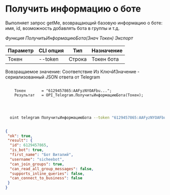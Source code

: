 ﻿---
sidebar_position: 1
---

# Получить информацию о боте
Выполняет запрос getMe, возвращающий базовую информацию о боте: имя, id, возможность добавлять бота в группы и т.д.


*Функция ПолучитьИнформациюБота(Знач Токен) Экспорт*

  | Параметр | CLI опция | Тип | Назначение |
  |-|-|-|-|
  | Токен | --token | Строка | Токен бота |

  
  Вовзращаемое значение:   Соответствие Из КлючИЗначение - сериализованный JSON ответа от Telegram

```bsl title="Пример кода"
	
    Токен       = "6129457865:AAFyzNYOAFbu...";
    Результат   = OPI_Telegram.ПолучитьИнформациюБота(Токен);

	
```

```sh title="Пример команд CLI"
    
  oint telegram ПолучитьИнформациюБота --token "6129457865:AAFyzNYOAFbu..."

```


```json title="Результат"

{
 "ok": true,
 "result": {
  "id": 6129457865,
  "is_bot": true,
  "first_name": "Бот Виталий",
  "username": "sicheebot",
  "can_join_groups": true,
  "can_read_all_group_messages": false,
  "supports_inline_queries": false,
  "can_connect_to_business": false
 }
}

```
